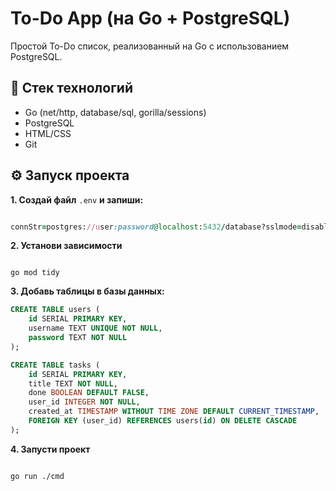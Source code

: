 # To-Do App (на Go + PostgreSQL)

Простой To-Do список, реализованный на Go с использованием PostgreSQL.

## 🚀 Стек технологий

- Go (net/http, database/sql, gorilla/sessions)
- PostgreSQL
- HTML/CSS
- Git

## ⚙️ Запуск проекта

**1. Создай файл** `.env` **и запиши:**

```rb

connStr=postgres://user:password@localhost:5432/database?sslmode=disable

```

**2. Установи зависимости**

```console

go mod tidy

```

**3. Добавь таблицы в базы данных:**

```sql
CREATE TABLE users (
    id SERIAL PRIMARY KEY,
    username TEXT UNIQUE NOT NULL,
    password TEXT NOT NULL
);

CREATE TABLE tasks (
    id SERIAL PRIMARY KEY,
    title TEXT NOT NULL,
    done BOOLEAN DEFAULT FALSE,
    user_id INTEGER NOT NULL,
    created_at TIMESTAMP WITHOUT TIME ZONE DEFAULT CURRENT_TIMESTAMP,
    FOREIGN KEY (user_id) REFERENCES users(id) ON DELETE CASCADE
);
```

**4. Запусти проект**

```console

go run ./cmd

```
